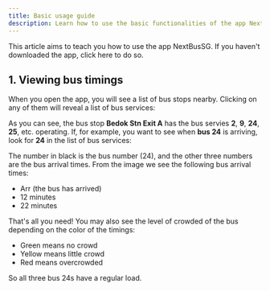```yaml
---
title: Basic usage guide
description: Learn how to use the basic functionalities of the app NextBusSG
---
```


This article aims to teach you how to use the app NextBusSG. If you haven't downloaded the app, click <nuxt-link to="/#download">here</nuxt-link> to do so.

## 1. Viewing bus timings

When you open the app, you will see a list of bus stops nearby. Clicking on any of them will reveal a list of bus services:

<ImgComp src="basic/stopsservices.png" />

As you can see, the bus stop **Bedok Stn Exit A** has the bus servies **2**, **9**, **24**, **25**, etc. operating. If, for example, you want to see when **bus 24** is arriving, look for **24** in the list of bus services:

<ImgComp src="basic/service-tile.png" />

The number in black is the bus number (24), and the other three numbers are the bus arrival times. From the image we see the following bus arrival times:

- Arr (the bus has arrived)
- 12 minutes
- 22 minutes

That's all you need! You may also see the level of crowded of the bus depending on the color of the timings:

- <Clr color="green">Green</Clr> means no crowd
- <Clr color="orange">Yellow</Clr> means little crowd
- <Clr color="red">Red</Clr> means overcrowded

So all three bus 24s have a regular load.